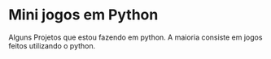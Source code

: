 # Mini jogos em Python
Alguns Projetos que estou fazendo em python.  A maioria consiste em jogos feitos utilizando o python.
